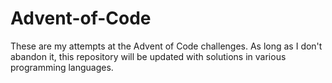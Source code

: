 # Advent-of-Code
These are my attempts at the Advent of Code challenges. As long as I don't abandon it, this repository will be updated with solutions in various programming languages.
